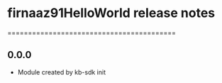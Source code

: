 # firnaaz91HelloWorld release notes
=========================================

0.0.0
-----
* Module created by kb-sdk init
